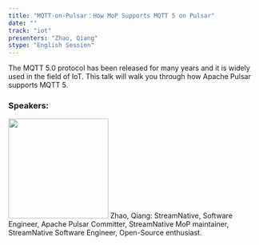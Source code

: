 ```yaml
---
title: "MQTT-on-Pulsar：How MoP Supports MQTT 5 on Pulsar"
date: "" 
track: "iot"
presenters: "Zhao, Qiang"
stype: "English Session"
---
```

The MQTT 5.0 protocol has been released for many years and it is widely used in the field of IoT. This talk will walk you through how Apache Pulsar supports MQTT 5.
 ### Speakers: 
 <img src="images/speaker/1203.png" width="200" />
 Zhao, Qiang: StreamNative, Software Engineer, Apache Pulsar Committer, StreamNative MoP maintainer, StreamNative Software Engineer, Open-Source enthusiast.
 